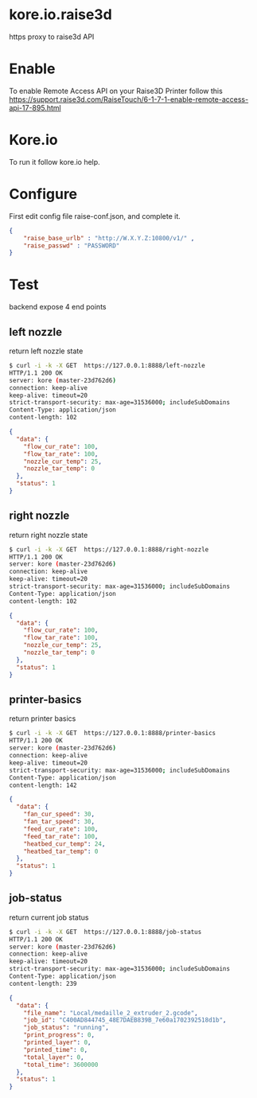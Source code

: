 # kore.io.raise3d

https proxy to raise3d API

# Enable
To enable Remote Access API on your Raise3D Printer follow this 
https://support.raise3d.com/RaiseTouch/6-1-7-1-enable-remote-access-api-17-895.html

# Kore.io
To run it follow kore.io help.

# Configure
First edit config file raise-conf.json, and complete it.

```JSON
{
    "raise_base_urlb" : "http://W.X.Y.Z:10800/v1/" ,
    "raise_passwd" : "PASSWORD"
}
```

# Test
backend expose 4 end points

## left nozzle
return left nozzle state

```bash
$ curl -i -k -X GET  https://127.0.0.1:8888/left-nozzle
HTTP/1.1 200 OK
server: kore (master-23d762d6)
connection: keep-alive
keep-alive: timeout=20
strict-transport-security: max-age=31536000; includeSubDomains
Content-Type: application/json
content-length: 102
```

```json
{
  "data": {
    "flow_cur_rate": 100,
    "flow_tar_rate": 100,
    "nozzle_cur_temp": 25,
    "nozzle_tar_temp": 0
  },
  "status": 1
}
```

## right nozzle
return right nozzle state

```bash
$ curl -i -k -X GET  https://127.0.0.1:8888/right-nozzle
HTTP/1.1 200 OK
server: kore (master-23d762d6)
connection: keep-alive
keep-alive: timeout=20
strict-transport-security: max-age=31536000; includeSubDomains
Content-Type: application/json
content-length: 102
```

```json
{
  "data": {
    "flow_cur_rate": 100,
    "flow_tar_rate": 100,
    "nozzle_cur_temp": 25,
    "nozzle_tar_temp": 0
  },
  "status": 1
}
```

## printer-basics
return printer basics

```bash
$ curl -i -k -X GET  https://127.0.0.1:8888/printer-basics
HTTP/1.1 200 OK
server: kore (master-23d762d6)
connection: keep-alive
keep-alive: timeout=20
strict-transport-security: max-age=31536000; includeSubDomains
Content-Type: application/json
content-length: 142
```

```json
{
  "data": {
    "fan_cur_speed": 30,
    "fan_tar_speed": 30,
    "feed_cur_rate": 100,
    "feed_tar_rate": 100,
    "heatbed_cur_temp": 24,
    "heatbed_tar_temp": 0
  },
  "status": 1
}
```

## job-status
return current job status

```bash
$ curl -i -k -X GET  https://127.0.0.1:8888/job-status
HTTP/1.1 200 OK
server: kore (master-23d762d6)
connection: keep-alive
keep-alive: timeout=20
strict-transport-security: max-age=31536000; includeSubDomains
Content-Type: application/json
content-length: 239
```

```json
{
  "data": {
    "file_name": "Local/medaille_2_extruder_2.gcode",
    "job_id": "C400AD844745_48E7DAEB839B_7e60a1702392518d1b",
    "job_status": "running",
    "print_progress": 0,
    "printed_layer": 0,
    "printed_time": 0,
    "total_layer": 0,
    "total_time": 3600000
  },
  "status": 1
}
```

